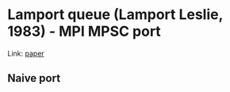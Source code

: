 # Lamport queue (Lamport Leslie, 1983) - MPI MPSC port

Link: [paper](/references/Lamport/README.md)

## Naive port
